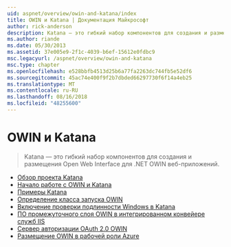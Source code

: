 ```yaml
---
uid: aspnet/overview/owin-and-katana/index
title: OWIN и Katana | Документация Майкрософт
author: rick-anderson
description: Katana — это гибкий набор компонентов для создания и размещения Open Web Interface для .NET OWIN веб-приложений.
ms.author: riande
ms.date: 05/30/2013
ms.assetid: 37e005e9-2f1c-4039-b6ef-15612e0fdbc9
msc.legacyurl: /aspnet/overview/owin-and-katana
msc.type: chapter
ms.openlocfilehash: e528bbfb4513d25b6a77fa2263dc744fb5e52df6
ms.sourcegitcommit: 45ac74e400f9f2b7dbded66297730f6f14a4eb25
ms.translationtype: MT
ms.contentlocale: ru-RU
ms.lasthandoff: 08/16/2018
ms.locfileid: "48255600"
---
```

<a name="owin-and-katana"></a>OWIN и Katana
====================
> Katana — это гибкий набор компонентов для создания и размещения Open Web Interface для .NET OWIN веб-приложений.


- [Обзор проекта Katana](an-overview-of-project-katana.md)
- [Начало работе с OWIN и Katana](getting-started-with-owin-and-katana.md)
- [Примеры Katana](katana-samples.md)
- [Определение класса запуска OWIN](owin-startup-class-detection.md)
- [Включение проверки подлинности Windows в Katana](enabling-windows-authentication-in-katana.md)
- [ПО промежуточного слоя OWIN в интегрированном конвейере служб IIS](owin-middleware-in-the-iis-integrated-pipeline.md)
- [Сервер авторизации OAuth 2.0 OWIN](owin-oauth-20-authorization-server.md)
- [Размещение OWIN в рабочей роли Azure](host-owin-in-an-azure-worker-role.md)

